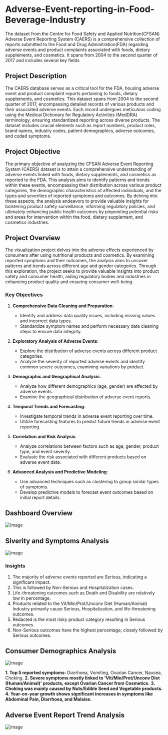 # **Adverse-Event-reporting-in-Food-Beverage-Industry**

The dataset from the Centre for Food Safety and Applied Nutrition(CFSAN) Adverse Event Reporting System (CAERS) is a comprehensive collection of reports submitted to the Food and Drug Adminitration(FDA) regarding adverse events and product complaints associated with foods, dietary supplements, and cosmetics. It spans from 2004 to the second quarter of 2017 and includes several key fields

## **Project Description**

The CAERS database serves as a critical tool for the FDA, housing adverse event and product complaint reports pertaining to foods, dietary supplements, and cosmetics. This dataset spans from 2004 to the second quarter of 2017, encompassing detailed records of various products and their associated adverse events. Each record undergoes meticulous coding using the Medical Dictionary for Regulatory Activities (MedDRA) terminology, ensuring standardized reporting across diverse products. The dataset includes crucial elements such as report numbers, product roles, brand names, industry codes, patient demographics, adverse outcomes, and coded symptoms.

## **Project Objective**

The primary objective of analyzing the CFSAN Adverse Event Reporting System (CAERS) dataset is to attain a comprehensive understanding of adverse events linked with foods, dietary supplements, and cosmetics as reported to the FDA. This analysis aims to identify patterns and trends within these events, encompassing their distribution across various product categories, the demographic characteristics of affected individuals, and the types and severities of reported symptoms and outcomes. By delving into these aspects, the analysis endeavors to provide valuable insights for bolstering product safety surveillance, informing regulatory policies, and ultimately enhancing public health outcomes by pinpointing potential risks and areas for intervention within the food, dietary supplement, and cosmetics industries.

## **Project Overview**

The visualization project delves into the adverse effects experienced by consumers after using nutritional products and cosmetics. By examining reported symptoms and their outcomes, the analysis aims to uncover patterns and trends across different age and gender categories. Through this exploration, the project seeks to provide valuable insights into product safety and consumer health, aiding regulatory bodies and industries in enhancing product quality and ensuring consumer well-being.


### **Key Objectives**

1. **Comprehensive Data Cleaning and Preparation**:
   - Identify and address data quality issues, including missing values and incorrect data types.
   - Standardize symptom names and perform necessary data cleaning steps to ensure data integrity.

2. **Exploratory Analysis of Adverse Events**:
   - Explore the distribution of adverse events across different product categories.
   - Analyze the severity of reported adverse events and identify common severe outcomes, examining variations by product.

3. **Demographic and Geographical Analysis**:
   - Analyze how different demographics (age, gender) are affected by adverse events.
   - Examine the geographical distribution of adverse event reports.

4. **Temporal Trends and Forecasting**:
   - Investigate temporal trends in adverse event reporting over time.
   - Utilize forecasting features to predict future trends in adverse event reporting.

5. **Correlation and Risk Analysis**:
   - Analyze correlations between factors such as age, gender, product type, and event severity.
   - Evaluate the risk associated with different products based on adverse event data.

6. **Advanced Analysis and Predictive Modeling**:
   - Use advanced techniques such as clustering to group similar types of symptoms.
   - Develop predictive models to forecast event outcomes based on initial report details.

## **Dashboard Overview**

![image](https://github.com/ANDUGULA-SAI-KIRAN/Adverse-Event-reporting-in-Food-Beverage-Industry-/assets/143734802/b595ae4f-f8e7-4168-bd91-eca1b4d917a6)

## **Siverity and Symptoms Analysis**

![image](https://github.com/ANDUGULA-SAI-KIRAN/Adverse-Event-reporting-in-Food-Beverage-Industry-/assets/143734802/db064bc8-2fea-401c-907d-ebd45b08f748)

### **Insights**

1. The majority of adverse events reported are Serious, indicating a significant impact.
2. This is followed by Non-Serious and Hospitalization cases.
3. Life-threatening outcomes such as Death and Disability are relatively low in percentage.
4. Products related to the Vit/Min/Prot/Unconv Diet (Human/Animal) Industry primarily cause Serious, Hospitalization, and life-threatening outcomes.
5. Redacted is the most risky product category resulting in Serious outcomes.
6. Non-Serious outcomes have the highest percentage, closely followed by Serious outcomes.


## **Consumer Demographics Analysis**
![image](https://github.com/ANDUGULA-SAI-KIRAN/Adverse-Event-reporting-in-Food-Beverage-Industry-/assets/143734802/8dd78f4b-6c0c-488d-97e1-0a71cac26de4)

**1. Top 5 reported symptoms:** Diarrhoea, Vomiting, Ovarian Cancer, Nausea, Choking.
**2. Severe symptoms mostly linked to 'Vit/Min/Prot/Unconv Diet (Human/Animal)' products, except Ovarian Cancer from Cosmetics.**
**3. Choking was mainly caused by Nuts/Edible Seed and Vegetable products.**
**4. Year-on-year growth shows significant increases in symptoms like Abdominal Pain, Diarrhoea, and Malaise.**

## **Adverse Event Report Trend Analysis**

![image](https://github.com/ANDUGULA-SAI-KIRAN/Adverse-Event-reporting-in-Food-Beverage-Industry-/assets/143734802/ba896557-db74-4366-b09a-81afbbe39cd1)












